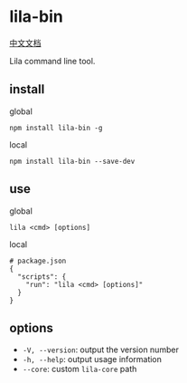 # lila-bin

[中文文档](./README.md)

Lila command line tool.

## install

global

```
npm install lila-bin -g
```

local

```
npm install lila-bin --save-dev
```

## use

global

```
lila <cmd> [options]
```

local

```
# package.json
{
  "scripts": {
    "run": "lila <cmd> [options]"
  }
}
```

## options

- `-V, --version`: output the version number
- `-h, --help`: output usage information
- `--core`: custom `lila-core` path
